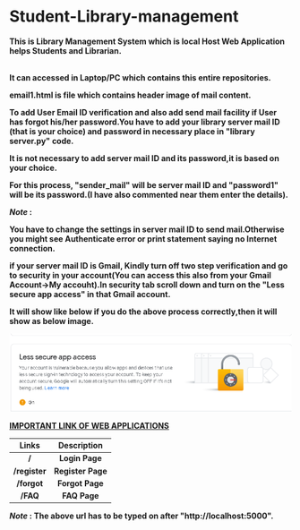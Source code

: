 # Student-Library-management

<b>
This is Library Management System which is local Host Web Application helps Students and Librarian.<br><br>
  
  
It can accessed in Laptop/PC which contains this entire repositories.

email1.html is file which contains header image of mail content.

To add User Email ID verification and also add send mail facility if User has forgot his/her password.You have to add your library server mail ID (that is your choice) and password in necessary place in "library server.py" code.

It is not necessary to add server mail ID and its password,it is based on your choice.

For this process, "sender_mail" will be server mail ID and "password1" will be its password.(I have also commented near them enter the details).  

_Note_ :

You have to change the settings in server mail ID to send mail.Otherwise you might see Authenticate error or print statement saying no Internet connection. 

if your server mail ID is Gmail, Kindly turn off two step verification and go to security in your account(You can access this also from your Gmail Account->My accouht).In security tab scroll down and turn on the "Less secure app access" in that Gmail account.

It will show like below if you do the above process correctly,then it will show as below image.<br>

![ScreenShot](https://github.com/Vikash15081999/Student-Library-management/blob/master/LESS%20SECURE.png)


<u>IMPORTANT LINK OF WEB APPLICATIONS</u>

| Links         | Description     |
|:-------------:|:---------------:|
| /             | Login Page      | 
| /register     | Register Page   |
| /forgot       | Forgot Page     |
| /FAQ          | FAQ Page        |


_Note_ : The above url has to be typed on after "http://localhost:5000". 

<b>
 
 
